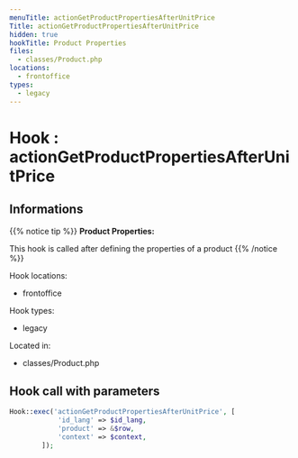 ```yaml
---
menuTitle: actionGetProductPropertiesAfterUnitPrice
Title: actionGetProductPropertiesAfterUnitPrice
hidden: true
hookTitle: Product Properties
files:
  - classes/Product.php
locations:
  - frontoffice
types:
  - legacy
---
```


# Hook : actionGetProductPropertiesAfterUnitPrice

## Informations

{{% notice tip %}}
**Product Properties:** 

This hook is called after defining the properties of a product
{{% /notice %}}

Hook locations: 
  - frontoffice

Hook types: 
  - legacy

Located in: 
  - classes/Product.php

## Hook call with parameters

```php
Hook::exec('actionGetProductPropertiesAfterUnitPrice', [
            'id_lang' => $id_lang,
            'product' => &$row,
            'context' => $context,
        ]);
```